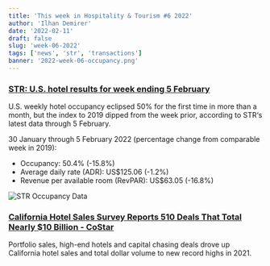 ```yaml
---
title: 'This week in Hospitality & Tourism #6 2022'
author: 'Ilhan Demirer'
date: '2022-02-11'
draft: false
slug: 'week-06-2022'
tags: ['news', 'str', 'transactions']
banner: '2022-week-06-occupancy.png'
---
```


### [STR: U.S. hotel results for week ending 5 February](https://str.com/press-release/str-us-hotel-results-week-ending-5-february)

U.S. weekly hotel occupancy eclipsed 50% for the first time in more than a month, but the index to 2019 dipped from the week prior, according to STR‘s latest data through 5 February.

30 January through 5 February 2022 (percentage change from comparable week in 2019):

- Occupancy: 50.4% (-15.8%)
- Average daily rate (ADR): US$125.06 (-1.2%)
- Revenue per available room (RevPAR): US$63.05 (-16.8%)

![STR Occupancy Data](/images/blogimages/2022-week-06-occupancy.png)

### [California Hotel Sales Survey Reports 510 Deals That Total Nearly $10 Billion - CoStar](https://www.hotelnewsresource.com/article119444.html)

Portfolio sales, high-end hotels and capital chasing deals drove up California hotel sales and total dollar volume to new record highs in 2021.
